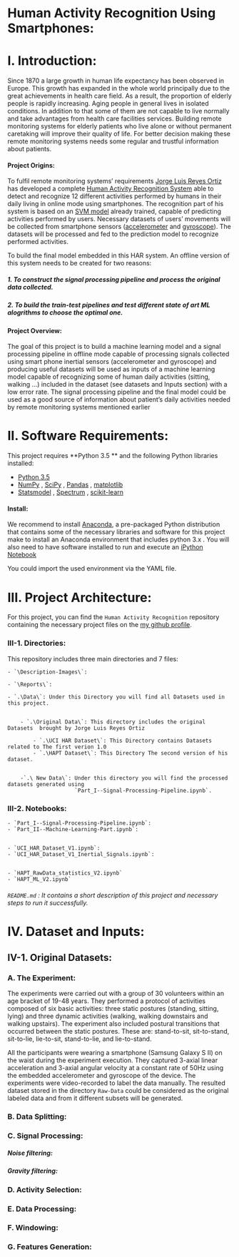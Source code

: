 # Human Activity Recognition Using Smartphones:

# I.  Introduction:

Since 1870 a large growth in human life expectancy has been observed in Europe. This growth has expanded in the whole world principally due to the great achievements in health care field. As a result, the proportion of elderly people is rapidly increasing. Aging people in general lives in isolated conditions. In addition to that some of them are not capable to live normally and take advantages from health care facilities services. Building remote monitoring systems for elderly patients who live alone or without permanent caretaking will improve their quality of life. For better decision making these remote monitoring systems needs some regular and trustful information about patients.

#### Project Origins:
To fulfil remote monitoring systems’ requirements [Jorge Luis Reyes Ortiz](https://www.icephd.org/wiki/index.php/Jorge_Luis_Reyes_Ortiz) has developed a complete [Human Activity Recognition System](https://en.wikipedia.org/wiki/Activity_recognition) able to detect and recognize 12 different activities performed by humans in their daily living in online mode using smartphones. The recognition part of his system is based on an [SVM model](https://en.wikipedia.org/wiki/Support_vector_machine) already trained, capable of predicting activities performed by users. Necessary datasets of users’ movements will be collected from smartphone sensors ([accelerometer](https://en.wikipedia.org/wiki/Accelerometer) and [gyroscope](https://en.wikipedia.org/wiki/Gyroscope)). The datasets will be processed and fed to the prediction model to recognize performed activities.

To build the final model embedded in this HAR system. An offline version of this system needs to be created for two reasons:
##### 1. To construct the signal processing pipeline and process the original data collected.
##### 2. To build the train-test pipelines and test different state of art ML alogrithms to choose the optimal one.


#### Project Overview:
The goal of this project is to build a machine learning model and a signal processing pipeline in offline mode capable of processing signals collected using smart phone inertial sensors (accelerometer and gyroscope) and producing useful datasets will be used as inputs of a machine learning model capable of recognizing some of human daily activities (sitting, walking …) included in the dataset (see datasets and Inputs section) with a low error rate. The signal processing pipeline and the final model could be used as a good source of information about patient’s daily activities needed by remote monitoring systems mentioned earlier

# II. Software Requirements:
This project requires **Python 3.5 ** and the following Python libraries installed:
- [Python 3.5](https://www.python.org/download/releases/3.0/) 
- [NumPy](http://www.numpy.org/)  , [SciPy](https://www.scipy.org/) , [Pandas](https://pandas.pydata.org/) , [matplotlib](http://matplotlib.org/)
- [Statsmodel](http://www.statsmodels.org/stable/index.html)  , [Spectrum](https://pypi.org/project/spectrum/) , [scikit-learn](http://scikit-learn.org/stable/)
#### Install:
We recommend to install [Anaconda](https://www.continuum.io/downloads), a pre-packaged Python distribution that contains some of the necessary libraries and software for this project make to install an Anaconda environment that includes python 3.x . 
You will also need to have software installed to run and execute an [iPython Notebook](http://ipython.org/notebook.html)

You could import the used environment via the YAML file.


# III. Project Architecture:

For this project, you can find the `Human Activity Recognition` repository containing the necessary project files on the [my github profile](https://github.com/anas337/). 


### III-1. Directories:

This repository includes three main directories and 7 files:
	
	- `\Description-Images\`:
	
	- `\Reports\`:
	
	- `.\Data\`: Under this Directory you will find all Datasets used in this project.
		
		
		- `.\Original Data\`: This directory includes the original Datasets  brought by Jorge Luis Reyes Ortiz
			
			- `.\UCI HAR Dataset\`: This Directory contains Datasets related to The first verion 1.0
			- `.\HAPT Dataset\`: This Directory The second version of his dataset.
		
		
		-`.\ New Data\`: Under this directory you will find the processed datasets generated using 
		                 `Part_I--Signal-Processing-Pipeline.ipynb`. 
		
### III-2. Notebooks:

	- `Part_I--Signal-Processing-Pipeline.ipynb`:
	- `Part_II--Machine-Learning-Part.ipynb`:
	

	- `UCI_HAR_Dataset_V1.ipynb`:
	- `UCI_HAR_Dataset_V1_Inertial_Signals.ipynb`:
	

	- `HAPT_RawData_statistics_V2.ipynb`
	- `HAPT_ML_V2.ipynb`
	
###### `README.md` : It contains a short description of this project and necessary steps to run it successfully.


# IV. Dataset and Inputs:

## IV-1. Original Datasets:

### A. The Experiment:

The experiments were carried out with a group of 30 volunteers within an age bracket of 19-48 years. They performed a protocol of activities composed of six basic activities: three static postures (standing, sitting, lying) and three dynamic activities (walking, walking downstairs and walking upstairs). The experiment also included postural transitions that occurred between the static postures. These are: stand-to-sit, sit-to-stand, sit-to-lie, lie-to-sit, stand-to-lie, and lie-to-stand. 



All the participants were wearing a smartphone (Samsung Galaxy S II) on the waist during the experiment execution. They captured 3-axial linear acceleration and 3-axial angular velocity at a constant rate of 50Hz using the embedded accelerometer and gyroscope of the device. The experiments were video-recorded to label the data manually. The resulted dataset stored in the directory `Raw-Data` could be considered as the original labeled data and from it different subsets will be generated.


### B. Data Splitting:

### C. Signal Processing:

##### Noise filtering:

##### Gravity filtering:

### D. Activity Selection:

### E. Data Processing:

### F. Windowing:
 
### G. Features Generation:  



